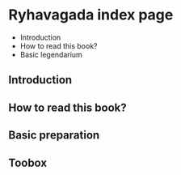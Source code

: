 # Ryhavagada index page

 - Introduction
 - How to read this book?
 - Basic legendarium
 
 ## Introduction
 
 ## How to read this book?
 
 ## Basic preparation
 
 ## Toobox

